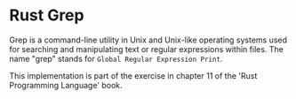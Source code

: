# Rust Grep
Grep is a command-line utility in Unix and Unix-like operating systems used for searching and manipulating text or regular expressions within files. The name "grep" stands for `Global Regular Expression Print`.

This implementation is part of the exercise in chapter 11 of the 'Rust Programming Language' book.
